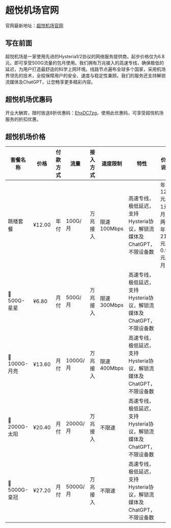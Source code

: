 # 超悦机场官网

官网最新地址：[超悦机场官网](https://www.chaoyue.shop/#/register?code=BBE1DB77)


## 写在前面

超悦机场是一家使用先进的Hysteria1/2协议的网络服务提供商，起步价格仅为6.8元，即可享受500G流量的包月使用。我们拥有万兆接入的高速专线，确保极低的延迟，为用户打造最舒适的科学上网环境。线路节点遍布全球多个国家，采用机场界领先的技术，全程保障用户的安全、速度与稳定性兼顾。我们的服务还支持解锁流媒体及ChatGPT，让您畅享更多精彩内容。




## 超悦机场优惠码

开业大酬宾，限时放送8折优惠码：[EhxDC7zg](https://www.chaoyue.shop/#/register?code=BBE1DB77)。使用此优惠码，可享受超悦机场服务的折扣优惠。



## 超悦机场价格

| 套餐名称       | 价格       | 付款方式 | 流量      | 接入方式    | 速度限制     | 特性                       | 价格说明                 |
|-----------|----------|------|---------|---------|----------|--------------------------|----------------------|
| 跳楼套餐      | ¥12.00   | 年付  | 100G/月  | 万兆接入   | 限速100Mbps | 高速专线，极低延迟，支持Hysteria协议，解锁流媒体及ChatGPT，不限设备数 | 年付12元，1元/月；两年年付21.6元，0.9元/月 |
| 🥉500G-星星 | ¥6.80    | 月付  | 500G/月  | 万兆接入   | 限速300Mbps | 高速专线，极低延迟，支持Hysteria协议，解锁流媒体及ChatGPT，不限设备数 |                      |
| 🥈1000G-月亮 | ¥13.60   | 月付  | 1000G/月 | 万兆接入   | 限速400Mbps | 高速专线，极低延迟，支持Hysteria协议，解锁流媒体及ChatGPT，不限设备数 |                      |
| 🥇2000G-太阳 | ¥20.40   | 月付  | 2000G/月 | 万兆接入   | 不限速      | 高速专线，极低延迟，支持Hysteria协议，解锁流媒体及ChatGPT，不限设备数 |                      |
| 🏅5000G-皇冠 | ¥27.20   | 月付  | 5000G/月 | 万兆接入   | 不限速      | 高速专线，极低延迟，支持Hysteria协议，解锁流媒体及ChatGPT，不限设备数 |                      |


